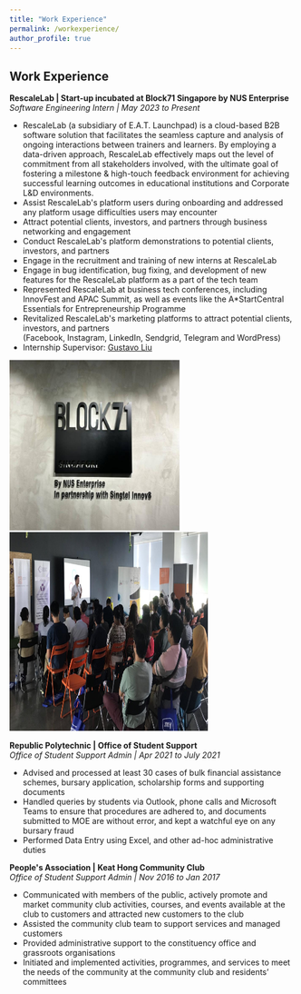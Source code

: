 ```yaml
---
title: "Work Experience"
permalink: /workexperience/
author_profile: true
---
```


## Work Experience

**RescaleLab | Start-up incubated at Block71 Singapore by NUS Enterprise**  
*Software Engineering Intern | May 2023 to Present*
* RescaleLab (a subsidiary of E.A.T. Launchpad) is a cloud-based B2B software solution that facilitates the seamless capture and analysis of ongoing interactions between trainers and learners. By employing a data-driven approach, RescaleLab effectively maps out the level of commitment from all stakeholders involved, with the ultimate goal of fostering a milestone & high-touch feedback environment for achieving successful learning outcomes in educational institutions and Corporate L&D environments.
* Assist RescaleLab's platform users during onboarding and addressed any platform usage difficulties users may encounter  
* Attract potential clients, investors, and partners through business networking and engagement  
* Conduct RescaleLab's platform demonstrations to potential clients, investors, and partners  
* Engage in the recruitment and training of new interns at RescaleLab  
* Engage in bug identification, bug fixing, and development of new features for the RescaleLab platform as a part of the tech team  
* Represented RescaleLab at business tech conferences, including InnovFest and APAC Summit, as well as events like the A*StartCentral Essentials for Entrepreneurship Programme  
* Revitalized RescaleLab's marketing platforms to attract potential clients, investors, and partners   
(Facebook, Instagram, LinkedIn, Sendgrid, Telegram and WordPress)  
* Internship Supervisor: [Gustavo Liu](https://www.linkedin.com/in/gustavoliu/)  

<img src="/images/1690726204517.jpeg" height="300px" width="300px"> <img src="/images/Rescale.jpg" height="350px" width="350px">

**Republic Polytechnic | Office of Student Support**  
*Office of Student Support Admin | Apr 2021 to July 2021*
* Advised and processed at least 30 cases of bulk financial assistance schemes, bursary application, scholarship forms and supporting documents
* Handled queries by students via Outlook, phone calls and Microsoft Teams to ensure that procedures are adhered to, and documents submitted to MOE are without error, and kept a watchful eye on any bursary fraud
* Performed Data Entry using Excel, and other ad-hoc administrative duties

**People's Association | Keat Hong Community Club**  
*Office of Student Support Admin | Nov 2016 to Jan 2017*
* Communicated with members of the public, actively promote and market community club activities, courses, and events available at the club to customers and attracted new customers to the club 
* Assisted the community club team to support services and managed customers 
* Provided administrative support to the constituency office and grassroots organisations
* Initiated and implemented activities, programmes, and services to meet the needs of the community at the community club and residents’ committees
